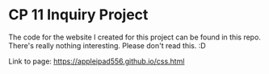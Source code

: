 # CP 11 Inquiry Project
The code for the website I created for this project can be found in this repo.
There's really nothing interesting. Please don't read this. :D

Link to page: https://appleipad556.github.io/css.html
